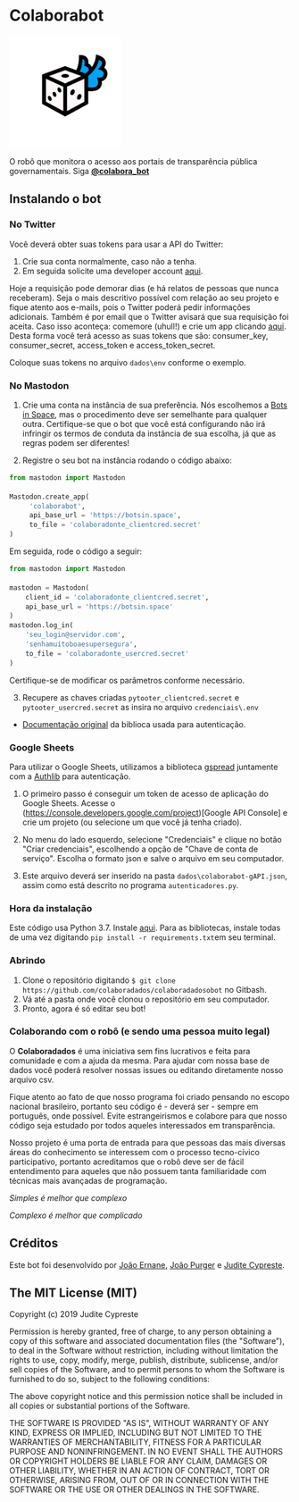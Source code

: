 # Colaborabot


<a href="https://twitter.com/colaboradados"> <img src="colaboradados_twitter_logo.png" width="200"></a>

O robô que monitora o acesso aos portais de transparência pública governamentais.
Siga [**@colabora_bot**](https://twitter.com/colabora_bot)

## Instalando o bot

### No Twitter

Você deverá obter suas tokens para usar a API do Twitter: 

1. Crie sua conta normalmente, caso não a tenha. 
2. Em seguida solicite uma developer account [aqui](https://developer.twitter.com/en/apply/user). 

Hoje a requisição pode demorar dias (e há relatos de pessoas que nunca receberam). Seja o mais descritivo possível com relação ao seu projeto e fique atento aos e-mails, pois o Twitter poderá pedir informações adicionais. Também é por email que o Twitter avisará que sua requisição foi aceita. Caso isso aconteça: comemore (uhull!) e crie um app clicando [aqui](https://developer.twitter.com/en/apps). Desta forma você terá acesso as suas tokens que são: consumer_key, consumer_secret, access_token e access_token_secret.

Coloque suas tokens no arquivo `dados\env` conforme o exemplo.

### No Mastodon

1. Crie uma conta na instância de sua preferência. Nós escolhemos a [Bots in Space](https://botsin.space/about/more), mas o procedimento deve ser semelhante para qualquer outra. Certifique-se que o bot que você está configurando não irá infringir os termos de conduta da instância de sua escolha, já que as regras podem ser diferentes!

2. Registre o seu bot na instância rodando o código abaixo:

```python
from mastodon import Mastodon

Mastodon.create_app(
     'colaborabot',
     api_base_url = 'https://botsin.space',
     to_file = 'colaboradonte_clientcred.secret'
)
```

Em seguida, rode o código a seguir:

```python
from mastodon import Mastodon

mastodon = Mastodon(
    client_id = 'colaboradonte_clientcred.secret',
    api_base_url = 'https://botsin.space'
)
mastodon.log_in(
    'seu_login@servidor.com',
    'senhamuitoboaesupersegura',
    to_file = 'colaboradonte_usercred.secret'
)
```

Certifique-se de modificar os parâmetros conforme necessário.

3. Recupere as chaves criadas `pytooter_clientcred.secret` e `pytooter_usercred.secret` as insira no arquivo `credenciais\.env`

* [Documentação original](https://mastodonpy.readthedocs.io/en/stable/#) da biblioca usada para autenticação.

### Google Sheets

Para utilizar o Google Sheets, utilizamos a biblioteca [gspread](https://gspread.readthedocs.io/en/latest/) juntamente com a [Authlib](https://blog.authlib.org/2018/authlib-for-gspread) para autenticação.

1. O primeiro passo é conseguir um token de acesso de aplicação do Google Sheets. Acesse o (https://console.developers.google.com/project)[Google API Console] e crie um projeto (ou selecione um que você já tenha criado).

2. No menu do lado esquerdo, selecione "Credenciais" e clique no botão "Criar credenciais", escolhendo a opção de "Chave de conta de serviço". Escolha o formato json e salve o arquivo em seu computador.

3. Este arquivo deverá ser inserido na pasta `dados\colaborabot-gAPI.json`, assim como está descrito no programa `autenticadores.py`.

### Hora da instalação

Este código usa Python 3.7. Instale [aqui](https://www.python.org/downloads/).
Para as bibliotecas, instale todas de uma vez digitando `pip install -r requirements.txt`em seu terminal.

### Abrindo

1. Clone o repositório digitando `$ git clone https://github.com/colaboradados/colaboradadosobot` no Gitbash.
2. Vá até a pasta onde você clonou o repositório em seu computador.
3. Pronto, agora é só editar seu bot!

### Colaborando com o robô (e sendo uma pessoa muito legal)

O **Colaboradados** é uma iniciativa sem fins lucrativos e feita para comunidade e com a ajuda da mesma. Para ajudar com nossa base de dados você poderá resolver nossas issues ou editando diretamente nosso arquivo csv.

Fique atento ao fato de que nosso programa foi criado pensando no escopo nacional brasileiro, portanto seu código é - deverá ser - sempre em português, onde possível. Evite estrangeirismos e colabore para que nosso código seja estudado por todos aqueles interessados em transparência.

Nosso projeto é uma porta de entrada para que pessoas das mais diversas áreas do conhecimento se interessem com o processo tecno-cívico participativo, portanto acreditamos que o robô deve ser de fácil entendimento para aqueles que não possuem tanta familiaridade com técnicas mais avançadas de programação.

_Simples é melhor que complexo_

_Complexo é melhor que complicado_

## Créditos

Este bot foi desenvolvido por [João Ernane](https://github.com/jovemadulto), [João Purger](https://github.com/JCPurger) e [Judite Cypreste](https://juditecypreste.github.io).

## The MIT License (MIT)

Copyright (c) 2019 Judite Cypreste

Permission is hereby granted, free of charge, to any person obtaining a copy of this software and associated documentation files (the "Software"), to deal in the Software without restriction, including without limitation the rights to use, copy, modify, merge, publish, distribute, sublicense, and/or sell copies of the Software, and to permit persons to whom the Software is furnished to do so, subject to the following conditions:

The above copyright notice and this permission notice shall be included in all copies or substantial portions of the Software.

THE SOFTWARE IS PROVIDED "AS IS", WITHOUT WARRANTY OF ANY KIND, EXPRESS OR IMPLIED, INCLUDING BUT NOT LIMITED TO THE WARRANTIES OF MERCHANTABILITY, FITNESS FOR A PARTICULAR PURPOSE AND NONINFRINGEMENT. IN NO EVENT SHALL THE AUTHORS OR COPYRIGHT HOLDERS BE LIABLE FOR ANY CLAIM, DAMAGES OR OTHER LIABILITY, WHETHER IN AN ACTION OF CONTRACT, TORT OR OTHERWISE, ARISING FROM, OUT OF OR IN CONNECTION WITH THE SOFTWARE OR THE USE OR OTHER DEALINGS IN THE SOFTWARE.
